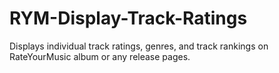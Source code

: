 # RYM-Display-Track-Ratings
Displays individual track ratings, genres, and track rankings on RateYourMusic album or any release pages.
